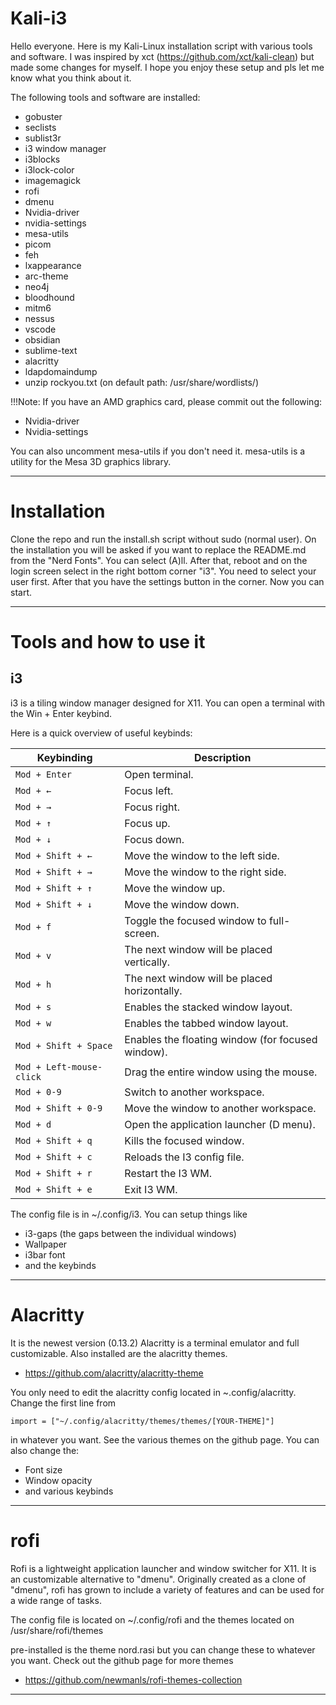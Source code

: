 # Kali-i3

Hello everyone. Here is my Kali-Linux installation script with various tools and software. 
I was inspired by xct (https://github.com/xct/kali-clean) but made some changes for myself.
I hope you enjoy these setup and pls let me know what you think about it. 

The following tools and software are installed:


- gobuster  	
- seclists
- sublist3r
- i3 window manager
- i3blocks
- i3lock-color
- imagemagick
- rofi
- dmenu
- Nvidia-driver
- nvidia-settings
- mesa-utils
- picom
- feh
- lxappearance
- arc-theme
- neo4j
- bloodhound
- mitm6
- nessus
- vscode
- obsidian
- sublime-text
- alacritty
- ldapdomaindump
- unzip rockyou.txt (on default path: /usr/share/wordlists/)



!!!Note: If you have an AMD graphics card, please commit out the following:

- Nvidia-driver
- Nvidia-settings



You can also uncomment mesa-utils if you don't need it.
mesa-utils is a utility for the Mesa 3D graphics library.

---


# Installation

Clone the repo and run the install.sh script without sudo (normal user).
On the installation you will be asked if you want to replace the README.md from the "Nerd Fonts". You can select (A)ll.
After that, reboot and on the login screen select in the right bottom corner "i3".
You need to select your user first. After that you have the settings button in the corner.
Now you can start.

---


# Tools and how to use it

## i3

i3 is a tiling window manager designed for X11. 
You can open a terminal with the Win + Enter keybind.

Here is a quick overview of useful keybinds:

| Keybinding               | Description                                       |
| ------------------------ | ------------------------------------------------- |
| `Mod + Enter`            | Open terminal.                                    |
| `Mod + ←`                | Focus left.                                       |
| `Mod + →`                | Focus right.                                      |
| `Mod + ↑`                | Focus up.                                         |
| `Mod + ↓`                | Focus down.                                       |
| `Mod + Shift + ←`        | Move the window to the left side.                 |
| `Mod + Shift + →`        | Move the window to the right side.                |
| `Mod + Shift + ↑`        | Move the window up.                               |
| `Mod + Shift + ↓`        | Move the window down.                             |
| `Mod + f`                | Toggle the focused window to full-screen.         |
| `Mod + v`                | The next window will be placed vertically.        |
| `Mod + h`                | The next window will be placed horizontally.      |
| `Mod + s`                | Enables the stacked window layout.                |
| `Mod + w`                | Enables the tabbed window layout.                 |
| `Mod + Shift + Space`    | Enables the floating window (for focused window). |
| `Mod + Left-mouse-click` | Drag the entire window using the mouse.           |
| `Mod + 0-9`              | Switch to another workspace.                      |
| `Mod + Shift + 0-9`      | Move the window to another workspace.             |
| `Mod + d`                | Open the application launcher (D menu).           |
| `Mod + Shift + q`        | Kills the focused window.                         |
| `Mod + Shift + c`        | Reloads the I3 config file.                       |
| `Mod + Shift + r`        | Restart the I3 WM.                                |
| `Mod + Shift + e`        | Exit I3 WM.                                       |


The config file is in ~/.config/i3. You can setup things like 

- i3-gaps (the gaps between the individual windows)
- Wallpaper
- i3bar font
- and the keybinds

---


# Alacritty

It is the newest version (0.13.2) 
Alacritty is a terminal emulator and full customizable.
Also installed are the alacritty themes. 

- https://github.com/alacritty/alacritty-theme
 
You only need to edit the alacritty config located in ~.config/alacritty.
Change the first line from 

	import = ["~/.config/alacritty/themes/themes/[YOUR-THEME]"]

in whatever you want. 
See the various themes on the github page.
You can also change the: 

- Font size 
- Window opacity
- and various keybinds

---


# rofi 

Rofi is a lightweight application launcher and window switcher for X11.
It is an customizable alternative to "dmenu". Originally created as a clone of "dmenu", rofi has grown to include a variety of features 
and can be used for a wide range of tasks.

The config file is located on ~/.config/rofi 
and the themes located on     /usr/share/rofi/themes

pre-installed is the theme nord.rasi but you can change these to whatever you want.
Check out the github page for more themes

- https://github.com/newmanls/rofi-themes-collection

---





































